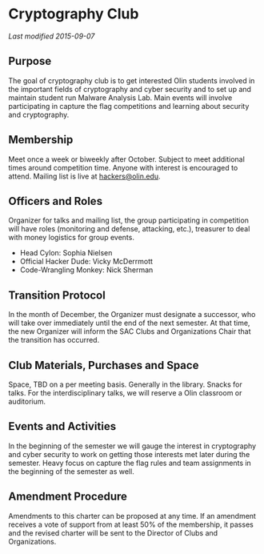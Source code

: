 # Cryptography Club
*Last modified 2015-09-07*
## Purpose
The goal of cryptography club is to get interested Olin students involved in the important fields of cryptography and cyber security and to set up and maintain student run Malware Analysis Lab. Main events will involve participating in capture the flag competitions and learning about security and cryptography.
## Membership
Meet once a week or biweekly after October. Subject to meet additional times around competition time. Anyone with interest is encouraged to attend. Mailing list is live at hackers@olin.edu.
## Officers and Roles
Organizer for talks and mailing list, the group participating in competition will have roles (monitoring and defense, attacking, etc.), treasurer to deal with money logistics for group events. 
* Head Cylon: Sophia Nielsen
* Official Hacker Dude: Vicky McDerrmott
* Code-Wrangling Monkey: Nick Sherman
## Transition Protocol
In the month of December, the Organizer must designate a successor, who will take over immediately until the end of the next semester. At that time, the new Organizer will inform the SAC Clubs and Organizations Chair that the transition has occurred.
## Club Materials, Purchases and Space
Space, TBD on a per meeting basis. Generally in the library. Snacks for talks. For the interdisciplinary talks, we will reserve a Olin classroom or auditorium. 
## Events and Activities
In the beginning of the semester we will gauge the interest in cryptography and cyber security to work on getting those interests met later during the semester. Heavy focus on capture the flag rules and team assignments in the beginning of the semester as well.
## Amendment Procedure
Amendments to this charter can be proposed at any time. If an amendment receives a vote of support from at least 50% of the membership, it passes and the revised charter will be sent to the Director of Clubs and Organizations.
